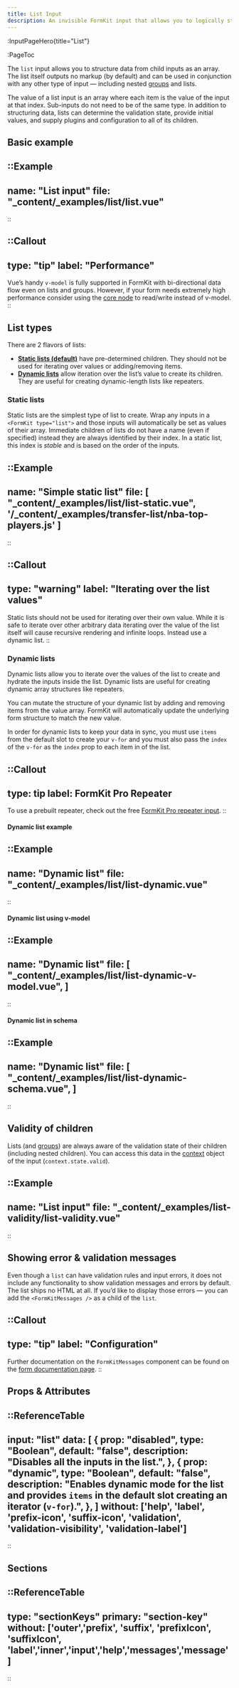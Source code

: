 ```yaml
---
title: List Input
description: An invisible FormKit input that allows you to logically structure your form data as an array.
---
```


:InputPageHero{title="List"}

:PageToc

The `list` input allows you to structure data from child inputs as an array. The list itself outputs no markup (by default) and can be used in conjunction with any other type of input — including nested [groups](/inputs/group) and lists.

The value of a list input is an array where each item is the value of the input at that index. Sub-inputs do not need to be of the same type. In addition to structuring data, lists can determine the validation state, provide initial values, and supply plugins and configuration to all of its children.

## Basic example

::Example
---
name: "List input"
file: "_content/_examples/list/list.vue"
---
::


::Callout
---
type: "tip"
label: "Performance"
---
Vue’s handy <code>v-model</code> is fully supported in FormKit with bi-directional data flow even on lists and groups. However, if your form needs extremely high performance consider using the <a href="/essentials/architecture">core node</a> to read/write instead of v-model.
::


## List types

There are 2 flavors of lists:

- [**Static lists (default)**](#static-lists) have pre-determined children. They should not be used for iterating over values or adding/removing items.
- [**Dynamic lists**](#dynamic-lists) allow iteration over the list’s value to create its children. They are useful for creating dynamic-length lists like repeaters.

### Static lists

Static lists are the simplest type of list to create. Wrap any inputs in a `<FormKit type="list">` and those inputs will automatically be set as values of their array. Immediate children of lists do not have a name (even if specified) instead they are always identified by their index. In a static list, this index is *stable* and is based on the order of the inputs.

::Example
---
name: "Simple static list"
file: [
  "_content/_examples/list/list-static.vue",
  '/_content/_examples/transfer-list/nba-top-players.js'
]
---
::

::Callout
---
type: "warning"
label: "Iterating over the list values"
---
Static lists should not be used for iterating over their own value. While it is
safe to iterate over other arbitrary data iterating over the value of the list
itself will cause recursive rendering and infinite loops. Instead use a dynamic list.
::

### Dynamic lists

Dynamic lists allow you to iterate over the values of the list to create and
hydrate the inputs inside the list. Dynamic lists are useful for creating dynamic array structures like repeaters.

You can mutate the structure of your dynamic list by adding and removing items from the value array. FormKit will automatically update the underlying form structure to match the new value.

In order for dynamic lists to keep your data in sync, you must use `items` from the default slot to create your `v-for` and you must also pass the `index` of the `v-for` as the `index` prop to each item in of the list.

::Callout
---
type: tip
label: FormKit Pro Repeater
---
To use a prebuilt repeater, check out the free [FormKit Pro repeater input](/inputs/repeater).
::

#### Dynamic list example

::Example
---
name: "Dynamic list"
file: "_content/_examples/list/list-dynamic.vue"
---
::

#### Dynamic list using v-model
::Example
---
name: "Dynamic list"
file: [
  "_content/_examples/list/list-dynamic-v-model.vue",
]
---
::

#### Dynamic list in schema
::Example
---
name: "Dynamic list"
file: [
  "_content/_examples/list/list-dynamic-schema.vue",
]
---
::


## Validity of children

Lists (and [groups](/inputs/group)) are always aware of the validation state of their children (including nested children). You can access this data in the [context](/essentials/configuration) object of the input (`context.state.valid`).

::Example
---
name: "List input"
file: "_content/_examples/list-validity/list-validity.vue"
---
::

## Showing error & validation messages

Even though a `list` can have validation rules and input errors, it does not include any functionality to show validation messages and errors by default. The list ships no HTML at all. If you’d like to display those errors — you can add the `<FormKitMessages />` as a child of the `list`.

::Callout
---
type: "tip"
label: "Configuration"
---
Further documentation on the <code>FormKitMessages</code> component can be found on the <a href="/inputs/form#moving-validation-and-error-messages">form documentation page</a>.
::

## Props & Attributes

::ReferenceTable
---
input: "list" 
data: [
  {
    prop: "disabled",
    type: "Boolean",
    default: "false",
    description: "Disables all the inputs in the list.",
  },
  {
    prop: "dynamic",
    type: "Boolean",
    default: "false",
    description: "Enables dynamic mode for the list and provides <code>items</code> in the default slot creating an iterator (<code>v-for</code>).",
  },
]
without: ['help', 'label', 'prefix-icon', 'suffix-icon', 'validation', 'validation-visibility', 'validation-label']
---
::


## Sections

::ReferenceTable
---
type: "sectionKeys"
primary: "section-key"
without: ['outer','prefix', 'suffix', 'prefixIcon', 'suffixIcon', 'label','inner','input','help','messages','message']
---
::

